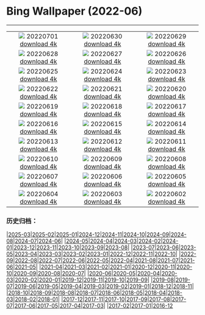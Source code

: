 # Bing Wallpaper (2022-06)
**************
| | | |
| :----: | :----: | :----: |
| ![](https://www.bing.com/th?id=OHR.AcramanCrater_EN-CA5510925388_1920x1080.jpg) 20220701 [download 4k](https://www.bing.com/th?id=OHR.AcramanCrater_EN-CA5510925388_UHD.jpg) | ![](https://www.bing.com/th?id=OHR.PhangNgaBay_EN-CA5544991993_1920x1080.jpg) 20220630 [download 4k](https://www.bing.com/th?id=OHR.PhangNgaBay_EN-CA5544991993_UHD.jpg) | ![](https://www.bing.com/th?id=OHR.TafilaletOasis_EN-CA5108937045_1920x1080.jpg) 20220629 [download 4k](https://www.bing.com/th?id=OHR.TafilaletOasis_EN-CA5108937045_UHD.jpg) |
| ![](https://www.bing.com/th?id=OHR.ValensoleLavender_EN-CA6579604648_1920x1080.jpg) 20220628 [download 4k](https://www.bing.com/th?id=OHR.ValensoleLavender_EN-CA6579604648_UHD.jpg) | ![](https://www.bing.com/th?id=OHR.Pride2022_EN-CA5508434486_1920x1080.jpg) 20220627 [download 4k](https://www.bing.com/th?id=OHR.Pride2022_EN-CA5508434486_UHD.jpg) | ![](https://www.bing.com/th?id=OHR.KellysBeach_EN-CA0238104001_1920x1080.jpg) 20220626 [download 4k](https://www.bing.com/th?id=OHR.KellysBeach_EN-CA0238104001_UHD.jpg) |
| ![](https://www.bing.com/th?id=OHR.CenoteDiver_EN-CA8812522578_1920x1080.jpg) 20220625 [download 4k](https://www.bing.com/th?id=OHR.CenoteDiver_EN-CA8812522578_UHD.jpg) | ![](https://www.bing.com/th?id=OHR.MostarBridge_EN-CA4756750870_1920x1080.jpg) 20220624 [download 4k](https://www.bing.com/th?id=OHR.MostarBridge_EN-CA4756750870_UHD.jpg) | ![](https://www.bing.com/th?id=OHR.AmazonianEcuador_EN-CA4610914171_1920x1080.jpg) 20220623 [download 4k](https://www.bing.com/th?id=OHR.AmazonianEcuador_EN-CA4610914171_UHD.jpg) |
| ![](https://www.bing.com/th?id=OHR.WritingOnStone_EN-CA9659252391_1920x1080.jpg) 20220622 [download 4k](https://www.bing.com/th?id=OHR.WritingOnStone_EN-CA9659252391_UHD.jpg) | ![](https://www.bing.com/th?id=OHR.SwallowtailFlower_EN-CA4511423307_1920x1080.jpg) 20220621 [download 4k](https://www.bing.com/th?id=OHR.SwallowtailFlower_EN-CA4511423307_UHD.jpg) | ![](https://www.bing.com/th?id=OHR.Cassowary_EN-CA4426830486_1920x1080.jpg) 20220620 [download 4k](https://www.bing.com/th?id=OHR.Cassowary_EN-CA4426830486_UHD.jpg) |
| ![](https://www.bing.com/th?id=OHR.CelebratingSurfing_EN-CA4334887480_1920x1080.jpg) 20220619 [download 4k](https://www.bing.com/th?id=OHR.CelebratingSurfing_EN-CA4334887480_UHD.jpg) | ![](https://www.bing.com/th?id=OHR.Balsamroot_EN-CA4136638866_1920x1080.jpg) 20220618 [download 4k](https://www.bing.com/th?id=OHR.Balsamroot_EN-CA4136638866_UHD.jpg) | ![](https://www.bing.com/th?id=OHR.SeonamTemple_EN-CA3734883778_1920x1080.jpg) 20220617 [download 4k](https://www.bing.com/th?id=OHR.SeonamTemple_EN-CA3734883778_UHD.jpg) |
| ![](https://www.bing.com/th?id=OHR.ClingmansDome_EN-CA1414530814_1920x1080.jpg) 20220616 [download 4k](https://www.bing.com/th?id=OHR.ClingmansDome_EN-CA1414530814_UHD.jpg) | ![](https://www.bing.com/th?id=OHR.MuseumMile_EN-CA3391754818_1920x1080.jpg) 20220615 [download 4k](https://www.bing.com/th?id=OHR.MuseumMile_EN-CA3391754818_UHD.jpg) | ![](https://www.bing.com/th?id=OHR.OkavangoElephant_EN-CA3174382448_1920x1080.jpg) 20220614 [download 4k](https://www.bing.com/th?id=OHR.OkavangoElephant_EN-CA3174382448_UHD.jpg) |
| ![](https://www.bing.com/th?id=OHR.SierraPonce_EN-CA3013054784_1920x1080.jpg) 20220613 [download 4k](https://www.bing.com/th?id=OHR.SierraPonce_EN-CA3013054784_UHD.jpg) | ![](https://www.bing.com/th?id=OHR.MisoolIsland_EN-CA2837930886_1920x1080.jpg) 20220612 [download 4k](https://www.bing.com/th?id=OHR.MisoolIsland_EN-CA2837930886_UHD.jpg) | ![](https://www.bing.com/th?id=OHR.RedTrillium_EN-CA3763085365_1920x1080.jpg) 20220611 [download 4k](https://www.bing.com/th?id=OHR.RedTrillium_EN-CA3763085365_UHD.jpg) |
| ![](https://www.bing.com/th?id=OHR.SweetheartAbbey_EN-CA2629210143_1920x1080.jpg) 20220610 [download 4k](https://www.bing.com/th?id=OHR.SweetheartAbbey_EN-CA2629210143_UHD.jpg) | ![](https://www.bing.com/th?id=OHR.CommonDolphin_EN-CA2493527776_1920x1080.jpg) 20220609 [download 4k](https://www.bing.com/th?id=OHR.CommonDolphin_EN-CA2493527776_UHD.jpg) | ![](https://www.bing.com/th?id=OHR.HaagaRhododendron_EN-CA2029533533_1920x1080.jpg) 20220608 [download 4k](https://www.bing.com/th?id=OHR.HaagaRhododendron_EN-CA2029533533_UHD.jpg) |
| ![](https://www.bing.com/th?id=OHR.IndigoBunting_EN-CA1918469124_1920x1080.jpg) 20220607 [download 4k](https://www.bing.com/th?id=OHR.IndigoBunting_EN-CA1918469124_UHD.jpg) | ![](https://www.bing.com/th?id=OHR.RapadalenSNP_EN-CA8010953917_1920x1080.jpg) 20220606 [download 4k](https://www.bing.com/th?id=OHR.RapadalenSNP_EN-CA8010953917_UHD.jpg) | ![](https://www.bing.com/th?id=OHR.AerialPacificRim_EN-CA4751718969_1920x1080.jpg) 20220605 [download 4k](https://www.bing.com/th?id=OHR.AerialPacificRim_EN-CA4751718969_UHD.jpg) |
| ![](https://www.bing.com/th?id=OHR.MoabCycling_EN-CA6642724348_1920x1080.jpg) 20220604 [download 4k](https://www.bing.com/th?id=OHR.MoabCycling_EN-CA6642724348_UHD.jpg) | ![](https://www.bing.com/th?id=OHR.QueenJubilee_EN-CA1366427182_1920x1080.jpg) 20220603 [download 4k](https://www.bing.com/th?id=OHR.QueenJubilee_EN-CA1366427182_UHD.jpg) | ![](https://www.bing.com/th?id=OHR.MarovoLagoon_EN-CA1251233431_1920x1080.jpg) 20220602 [download 4k](https://www.bing.com/th?id=OHR.MarovoLagoon_EN-CA1251233431_UHD.jpg) |

### 历史归档：

|[2025-03](bing/2025-03/2025-03.md)|[2025-02](bing/2025-02/2025-02.md)|[2025-01](bing/2025-01/2025-01.md)|[2024-12](bing/2024-12/2024-12.md)|[2024-11](bing/2024-11/2024-11.md)|[2024-10](bing/2024-10/2024-10.md)|[2024-09](bing/2024-09/2024-09.md)|[2024-08](bing/2024-08/2024-08.md)|[2024-07](bing/2024-07/2024-07.md)|[2024-06](bing/2024-06/2024-06.md)|
|[2024-05](bing/2024-05/2024-05.md)|[2024-04](bing/2024-04/2024-04.md)|[2024-03](bing/2024-03/2024-03.md)|[2024-02](bing/2024-02/2024-02.md)|[2024-01](bing/2024-01/2024-01.md)|[2023-12](bing/2023-12/2023-12.md)|[2023-11](bing/2023-11/2023-11.md)|[2023-10](bing/2023-10/2023-10.md)|[2023-09](bing/2023-09/2023-09.md)|[2023-08](bing/2023-08/2023-08.md)|
|[2023-07](bing/2023-07/2023-07.md)|[2023-06](bing/2023-06/2023-06.md)|[2023-05](bing/2023-05/2023-05.md)|[2023-04](bing/2023-04/2023-04.md)|[2023-03](bing/2023-03/2023-03.md)|[2023-02](bing/2023-02/2023-02.md)|[2023-01](bing/2023-01/2023-01.md)|[2022-12](bing/2022-12/2022-12.md)|[2022-11](bing/2022-11/2022-11.md)|[2022-10](bing/2022-10/2022-10.md)|
|[2022-09](bing/2022-09/2022-09.md)|[2022-08](bing/2022-08/2022-08.md)|[2022-07](bing/2022-07/2022-07.md)|[2022-06](bing/2022-06/2022-06.md)|[2022-05](bing/2022-05/2022-05.md)|[2022-04](bing/2022-04/2022-04.md)|[2021-08](bing/2021-08/2021-08.md)|[2021-07](bing/2021-07/2021-07.md)|[2021-06](bing/2021-06/2021-06.md)|[2021-05](bing/2021-05/2021-05.md)|
|[2021-04](bing/2021-04/2021-04.md)|[2021-03](bing/2021-03/2021-03.md)|[2021-02](bing/2021-02/2021-02.md)|[2021-01](bing/2021-01/2021-01.md)|[2020-12](bing/2020-12/2020-12.md)|[2020-11](bing/2020-11/2020-11.md)|[2020-10](bing/2020-10/2020-10.md)|[2020-09](bing/2020-09/2020-09.md)|[2020-08](bing/2020-08/2020-08.md)|[2020-07](bing/2020-07/2020-07.md)|
|[2020-06](bing/2020-06/2020-06.md)|[2020-05](bing/2020-05/2020-05.md)|[2020-04](bing/2020-04/2020-04.md)|[2020-03](bing/2020-03/2020-03.md)|[2020-02](bing/2020-02/2020-02.md)|[2020-01](bing/2020-01/2020-01.md)|[2019-12](bing/2019-12/2019-12.md)|[2019-11](bing/2019-11/2019-11.md)|[2019-10](bing/2019-10/2019-10.md)|[2019-09](bing/2019-09/2019-09.md)|
|[2019-08](bing/2019-08/2019-08.md)|[2019-07](bing/2019-07/2019-07.md)|[2019-06](bing/2019-06/2019-06.md)|[2019-05](bing/2019-05/2019-05.md)|[2019-04](bing/2019-04/2019-04.md)|[2019-03](bing/2019-03/2019-03.md)|[2019-02](bing/2019-02/2019-02.md)|[2019-01](bing/2019-01/2019-01.md)|[2018-12](bing/2018-12/2018-12.md)|[2018-11](bing/2018-11/2018-11.md)|
|[2018-10](bing/2018-10/2018-10.md)|[2018-09](bing/2018-09/2018-09.md)|[2018-08](bing/2018-08/2018-08.md)|[2018-07](bing/2018-07/2018-07.md)|[2018-06](bing/2018-06/2018-06.md)|[2018-05](bing/2018-05/2018-05.md)|[2018-04](bing/2018-04/2018-04.md)|[2018-03](bing/2018-03/2018-03.md)|[2018-02](bing/2018-02/2018-02.md)|[2018-01](bing/2018-01/2018-01.md)|
|[2017-12](bing/2017-12/2017-12.md)|[2017-11](bing/2017-11/2017-11.md)|[2017-10](bing/2017-10/2017-10.md)|[2017-09](bing/2017-09/2017-09.md)|[2017-08](bing/2017-08/2017-08.md)|[2017-07](bing/2017-07/2017-07.md)|[2017-06](bing/2017-06/2017-06.md)|[2017-05](bing/2017-05/2017-05.md)|[2017-04](bing/2017-04/2017-04.md)|[2017-03](bing/2017-03/2017-03.md)|
|[2017-02](bing/2017-02/2017-02.md)|[2017-01](bing/2017-01/2017-01.md)|[2016-12](bing/2016-12/2016-12.md)